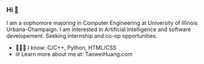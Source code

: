 ### Hi 👋

<!--
**taoweih/taoweih** is a ✨ _special_ ✨ repository because its `README.md` (this file) appears on your GitHub profile.
- 🔭 I’m currently working on ...
- 🌱 I’m currently learning ...
- 👯 I’m looking to collaborate on ...
- 🤔 I’m looking for help with ...
- 💬 Ask me about ...
- 📫 How to reach me: 
-->

I am a sophomore majoring in Computer Engineering at University of Illinois Urbana-Champaign. I am interested in Artificial Intelligence and software developement. Seeking internship and co-op opportunities.

- 🧑🏻‍💻 I know: C/C++, Python, HTML/CSS
- 🌐 Learn more about me at: TaoweiHuang.com
